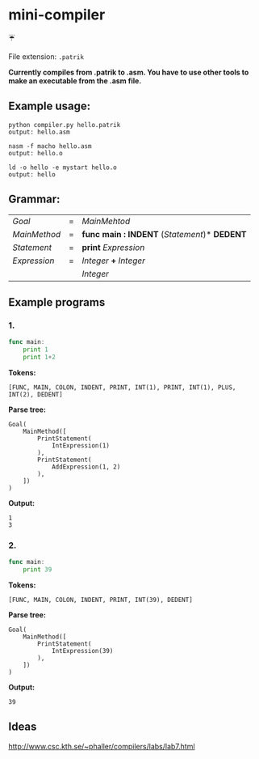 # mini-compiler
:umbrella:

File extension: `.patrik`

__Currently compiles from .patrik to .asm. You have to use other tools to make an executable from the .asm file.__

## Example usage:
```
python compiler.py hello.patrik
output: hello.asm

nasm -f macho hello.asm
output: hello.o

ld -o hello -e mystart hello.o
output: hello
```

## Grammar:

|               |   |                                                              |
|---------------|---|--------------------------------------------------------------|
| _Goal_        | = | _MainMehtod_                                                 |
| _MainMethod_  | = | __func__ __main__ __:__ __INDENT__ (_Statement_)* __DEDENT__  |
| _Statement_   | = | __print__ _Expression_                                       |
| _Expression_  | = | _Integer_ __+__ _Integer_                                    |
|               |   | _Integer_                                                    |

## Example programs

### 1.
```go
func main:
    print 1
    print 1+2
```
__Tokens:__
```
[FUNC, MAIN, COLON, INDENT, PRINT, INT(1), PRINT, INT(1), PLUS, INT(2), DEDENT]
```

__Parse tree:__
```
Goal(
    MainMethod([
        PrintStatement(
            IntExpression(1)
        ),
        PrintStatement(
            AddExpression(1, 2)
        ),
    ])
)
```

__Output:__
```
1
3
```
### 2.
```go
func main:
    print 39
```
__Tokens:__ 
```
[FUNC, MAIN, COLON, INDENT, PRINT, INT(39), DEDENT]
```

__Parse tree:__
```
Goal(
    MainMethod([
        PrintStatement(
            IntExpression(39)
        ),
    ])
)
```

__Output:__
```
39
```

## Ideas
http://www.csc.kth.se/~phaller/compilers/labs/lab7.html
